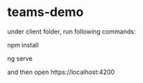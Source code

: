 # teams-demo
under client folder, run following commands:

npm install

ng serve 

and then open https://localhost:4200

